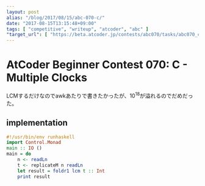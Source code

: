 ```yaml
---
layout: post
alias: "/blog/2017/08/15/abc-070-c/"
date: "2017-08-15T13:15:48+09:00"
tags: [ "competitive", "writeup", "atcoder", "abc" ]
"target_url": [ "https://beta.atcoder.jp/contests/abc070/tasks/abc070_c" ]
---
```


# AtCoder Beginner Contest 070: C - Multiple Clocks

LCMするだけなのでawkあたりで書きたかったが、$10^{18}$が溢れるのでだめだった。

## implementation

``` haskell
#!/usr/bin/env runhaskell
import Control.Monad
main :: IO ()
main = do
    n <- readLn
    t <- replicateM n readLn
    let result = foldr1 lcm t :: Int
    print result
```
